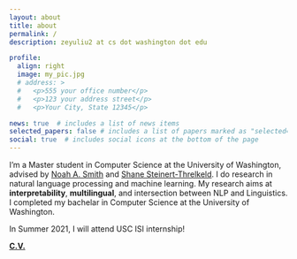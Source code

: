 ```yaml
---
layout: about
title: about
permalink: /
description: zeyuliu2 at cs dot washington dot edu

profile:
  align: right
  image: my_pic.jpg
  # address: >
  #   <p>555 your office number</p>
  #   <p>123 your address street</p>
  #   <p>Your City, State 12345</p>

news: true  # includes a list of news items
selected_papers: false # includes a list of papers marked as "selected={true}"
social: true  # includes social icons at the bottom of the page
---
```


I’m a Master student in Computer Science at the University of Washington, advised by [Noah A. Smith](https://homes.cs.washington.edu/~nasmith/) and [Shane Steinert-Threlkeld](https://www.shane.st/). I do research in natural language processing and machine learning. My research aims at **interpretability**, **multilingual**, and intersection between NLP and Linguistics. I completed my bachelar in Computer Science at the University of Washington.

In Summer 2021, I will attend USC ISI internship!

<!-- In Winter 2021, I was the [AllenNLP](https://allennlp.org/) team at [AI2](http://allenai.org/), and I completed my bachelar in Computer Science at the University of Washington. -->

**[C.V.](./assets/pdf/Leo_CV.pdf)**

<!-- My name is written as 刘泽宇 in Chinese characters. -->
<!-- Link to your social media connections, too. This theme is set up to use [Font Awesome icons](http://fortawesome.github.io/Font-Awesome/){:target="\_blank"} and [Academicons](https://jpswalsh.github.io/academicons/){:target="\_blank"}, like the ones below. Add your Facebook, Twitter, LinkedIn, Google Scholar, or just disable all of them. -->

